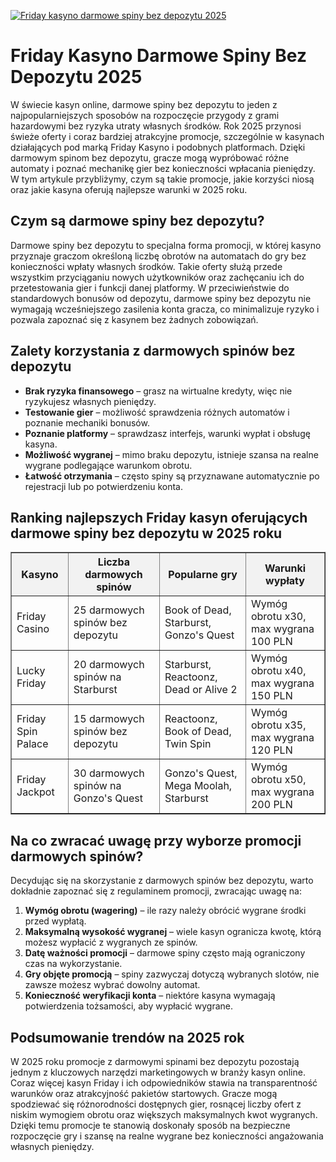 [![Friday kasyno darmowe spiny bez depozytu 2025](https://123-caf.pages.dev/gitsignup.png)](https://vrmoo.ru/Bt82HjjY)

<h1>Friday Kasyno Darmowe Spiny Bez Depozytu 2025</h1> <p>W świecie kasyn online, darmowe spiny bez depozytu to jeden z najpopularniejszych sposobów na rozpoczęcie przygody z grami hazardowymi bez ryzyka utraty własnych środków. Rok 2025 przynosi świeże oferty i coraz bardziej atrakcyjne promocje, szczególnie w kasynach działających pod marką Friday Kasyno i podobnych platformach. Dzięki darmowym spinom bez depozytu, gracze mogą wypróbować różne automaty i poznać mechanikę gier bez konieczności wpłacania pieniędzy. W tym artykule przybliżymy, czym są takie promocje, jakie korzyści niosą oraz jakie kasyna oferują najlepsze warunki w 2025 roku.</p>  <h2>Czym są darmowe spiny bez depozytu?</h2> <p>Darmowe spiny bez depozytu to specjalna forma promocji, w której kasyno przyznaje graczom określoną liczbę obrotów na automatach do gry bez konieczności wpłaty własnych środków. Takie oferty służą przede wszystkim przyciąganiu nowych użytkowników oraz zachęcaniu ich do przetestowania gier i funkcji danej platformy. W przeciwieństwie do standardowych bonusów od depozytu, darmowe spiny bez depozytu nie wymagają wcześniejszego zasilenia konta gracza, co minimalizuje ryzyko i pozwala zapoznać się z kasynem bez żadnych zobowiązań.</p>  <h2>Zalety korzystania z darmowych spinów bez depozytu</h2> <ul>   <li><strong>Brak ryzyka finansowego</strong> – grasz na wirtualne kredyty, więc nie ryzykujesz własnych pieniędzy.</li>   <li><strong>Testowanie gier</strong> – możliwość sprawdzenia różnych automatów i poznanie mechaniki bonusów.</li>   <li><strong>Poznanie platformy</strong> – sprawdzasz interfejs, warunki wypłat i obsługę kasyna.</li>   <li><strong>Możliwość wygranej</strong> – mimo braku depozytu, istnieje szansa na realne wygrane podlegające warunkom obrotu.</li>   <li><strong>Łatwość otrzymania</strong> – często spiny są przyznawane automatycznie po rejestracji lub po potwierdzeniu konta.</li> </ul>  <h2>Ranking najlepszych Friday kasyn oferujących darmowe spiny bez depozytu w 2025 roku</h2> <table border="1" cellpadding="8" cellspacing="0" style="border-collapse: collapse; width: 100%;">   <thead>     <tr style="background-color: #f2f2f2;">       <th>Kasyno</th>       <th>Liczba darmowych spinów</th>       <th>Popularne gry</th>       <th>Warunki wypłaty</th>     </tr>   </thead>   <tbody>     <tr>       <td>Friday Casino</td>       <td>25 darmowych spinów bez depozytu</td>       <td>Book of Dead, Starburst, Gonzo's Quest</td>       <td>Wymóg obrotu x30, max wygrana 100 PLN</td>     </tr>     <tr>       <td>Lucky Friday</td>       <td>20 darmowych spinów na Starburst</td>       <td>Starburst, Reactoonz, Dead or Alive 2</td>       <td>Wymóg obrotu x40, max wygrana 150 PLN</td>     </tr>     <tr>       <td>Friday Spin Palace</td>       <td>15 darmowych spinów bez depozytu</td>       <td>Reactoonz, Book of Dead, Twin Spin</td>       <td>Wymóg obrotu x35, max wygrana 120 PLN</td>     </tr>     <tr>       <td>Friday Jackpot</td>       <td>30 darmowych spinów na Gonzo's Quest</td>       <td>Gonzo's Quest, Mega Moolah, Starburst</td>       <td>Wymóg obrotu x50, max wygrana 200 PLN</td>     </tr>   </tbody> </table>  <h2>Na co zwracać uwagę przy wyborze promocji darmowych spinów?</h2> <p>Decydując się na skorzystanie z darmowych spinów bez depozytu, warto dokładnie zapoznać się z regulaminem promocji, zwracając uwagę na:</p> <ol>   <li><strong>Wymóg obrotu (wagering)</strong> – ile razy należy obrócić wygrane środki przed wypłatą.</li>   <li><strong>Maksymalną wysokość wygranej</strong> – wiele kasyn ogranicza kwotę, którą możesz wypłacić z wygranych ze spinów.</li>   <li><strong>Datę ważności promocji</strong> – darmowe spiny często mają ograniczony czas na wykorzystanie.</li>   <li><strong>Gry objęte promocją</strong> – spiny zazwyczaj dotyczą wybranych slotów, nie zawsze możesz wybrać dowolny automat.</li>   <li><strong>Konieczność weryfikacji konta</strong> – niektóre kasyna wymagają potwierdzenia tożsamości, aby wypłacić wygrane.</li> </ol>  <h2>Podsumowanie trendów na 2025 rok</h2> <p>W 2025 roku promocje z darmowymi spinami bez depozytu pozostają jednym z kluczowych narzędzi marketingowych w branży kasyn online. Coraz więcej kasyn Friday i ich odpowiedników stawia na transparentność warunków oraz atrakcyjność pakietów startowych. Gracze mogą spodziewać się różnorodności dostępnych gier, rosnącej liczby ofert z niskim wymogiem obrotu oraz większych maksymalnych kwot wygranych. Dzięki temu promocje te stanowią doskonały sposób na bezpieczne rozpoczęcie gry i szansę na realne wygrane bez konieczności angażowania własnych pieniędzy.</p>